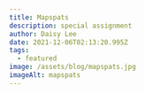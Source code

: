 ```yaml
---
title: Mapspats
description: special assignment
author: Daisy Lee
date: 2021-12-06T02:13:20.995Z
tags:
  - featured
image: /assets/blog/mapspats.jpg
imageAlt: mapspats
---
```

